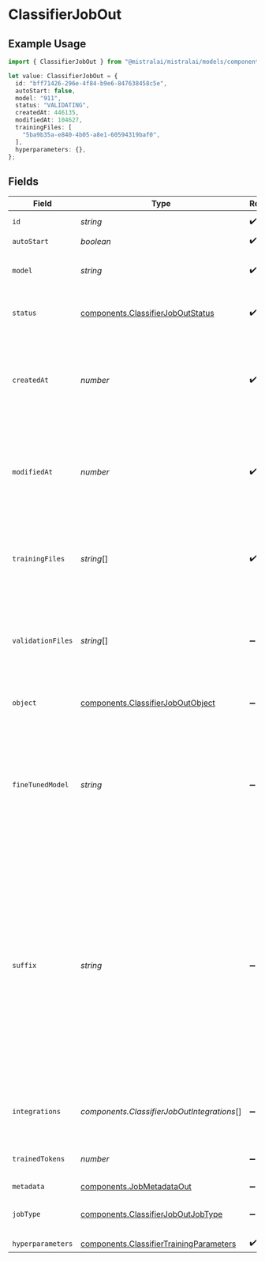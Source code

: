 # ClassifierJobOut

## Example Usage

```typescript
import { ClassifierJobOut } from "@mistralai/mistralai/models/components";

let value: ClassifierJobOut = {
  id: "bff71426-296e-4f84-b9e6-847638458c5e",
  autoStart: false,
  model: "911",
  status: "VALIDATING",
  createdAt: 446135,
  modifiedAt: 104627,
  trainingFiles: [
    "5ba9b35a-e840-4b05-a8e1-60594319baf0",
  ],
  hyperparameters: {},
};
```

## Fields

| Field                                                                                                                                                                                                                                   | Type                                                                                                                                                                                                                                    | Required                                                                                                                                                                                                                                | Description                                                                                                                                                                                                                             |
| --------------------------------------------------------------------------------------------------------------------------------------------------------------------------------------------------------------------------------------- | --------------------------------------------------------------------------------------------------------------------------------------------------------------------------------------------------------------------------------------- | --------------------------------------------------------------------------------------------------------------------------------------------------------------------------------------------------------------------------------------- | --------------------------------------------------------------------------------------------------------------------------------------------------------------------------------------------------------------------------------------- |
| `id`                                                                                                                                                                                                                                    | *string*                                                                                                                                                                                                                                | :heavy_check_mark:                                                                                                                                                                                                                      | The ID of the job.                                                                                                                                                                                                                      |
| `autoStart`                                                                                                                                                                                                                             | *boolean*                                                                                                                                                                                                                               | :heavy_check_mark:                                                                                                                                                                                                                      | N/A                                                                                                                                                                                                                                     |
| `model`                                                                                                                                                                                                                                 | *string*                                                                                                                                                                                                                                | :heavy_check_mark:                                                                                                                                                                                                                      | The name of the model to fine-tune.                                                                                                                                                                                                     |
| `status`                                                                                                                                                                                                                                | [components.ClassifierJobOutStatus](../../models/components/classifierjoboutstatus.md)                                                                                                                                                  | :heavy_check_mark:                                                                                                                                                                                                                      | The current status of the fine-tuning job.                                                                                                                                                                                              |
| `createdAt`                                                                                                                                                                                                                             | *number*                                                                                                                                                                                                                                | :heavy_check_mark:                                                                                                                                                                                                                      | The UNIX timestamp (in seconds) for when the fine-tuning job was created.                                                                                                                                                               |
| `modifiedAt`                                                                                                                                                                                                                            | *number*                                                                                                                                                                                                                                | :heavy_check_mark:                                                                                                                                                                                                                      | The UNIX timestamp (in seconds) for when the fine-tuning job was last modified.                                                                                                                                                         |
| `trainingFiles`                                                                                                                                                                                                                         | *string*[]                                                                                                                                                                                                                              | :heavy_check_mark:                                                                                                                                                                                                                      | A list containing the IDs of uploaded files that contain training data.                                                                                                                                                                 |
| `validationFiles`                                                                                                                                                                                                                       | *string*[]                                                                                                                                                                                                                              | :heavy_minus_sign:                                                                                                                                                                                                                      | A list containing the IDs of uploaded files that contain validation data.                                                                                                                                                               |
| `object`                                                                                                                                                                                                                                | [components.ClassifierJobOutObject](../../models/components/classifierjoboutobject.md)                                                                                                                                                  | :heavy_minus_sign:                                                                                                                                                                                                                      | The object type of the fine-tuning job.                                                                                                                                                                                                 |
| `fineTunedModel`                                                                                                                                                                                                                        | *string*                                                                                                                                                                                                                                | :heavy_minus_sign:                                                                                                                                                                                                                      | The name of the fine-tuned model that is being created. The value will be `null` if the fine-tuning job is still running.                                                                                                               |
| `suffix`                                                                                                                                                                                                                                | *string*                                                                                                                                                                                                                                | :heavy_minus_sign:                                                                                                                                                                                                                      | Optional text/code that adds more context for the model. When given a `prompt` and a `suffix` the model will fill what is between them. When `suffix` is not provided, the model will simply execute completion starting with `prompt`. |
| `integrations`                                                                                                                                                                                                                          | *components.ClassifierJobOutIntegrations*[]                                                                                                                                                                                             | :heavy_minus_sign:                                                                                                                                                                                                                      | A list of integrations enabled for your fine-tuning job.                                                                                                                                                                                |
| `trainedTokens`                                                                                                                                                                                                                         | *number*                                                                                                                                                                                                                                | :heavy_minus_sign:                                                                                                                                                                                                                      | Total number of tokens trained.                                                                                                                                                                                                         |
| `metadata`                                                                                                                                                                                                                              | [components.JobMetadataOut](../../models/components/jobmetadataout.md)                                                                                                                                                                  | :heavy_minus_sign:                                                                                                                                                                                                                      | N/A                                                                                                                                                                                                                                     |
| `jobType`                                                                                                                                                                                                                               | [components.ClassifierJobOutJobType](../../models/components/classifierjoboutjobtype.md)                                                                                                                                                | :heavy_minus_sign:                                                                                                                                                                                                                      | The type of job (`FT` for fine-tuning).                                                                                                                                                                                                 |
| `hyperparameters`                                                                                                                                                                                                                       | [components.ClassifierTrainingParameters](../../models/components/classifiertrainingparameters.md)                                                                                                                                      | :heavy_check_mark:                                                                                                                                                                                                                      | N/A                                                                                                                                                                                                                                     |